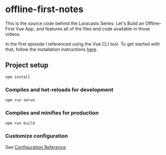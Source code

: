 # offline-first-notes

This is the source code behind the Laracasts Series: Let's Build an Offline-First Vue App, and features all of the files and code available in those videos.

In the first episode I referenced using the Vue CLI tool. To get started with that, follow the installation instructions [here](https://cli.vuejs.org/guide/installation.html).

## Project setup
```
npm install
```

### Compiles and hot-reloads for development
```
npm run serve
```

### Compiles and minifies for production
```
npm run build
```

### Customize configuration
See [Configuration Reference](https://cli.vuejs.org/config/).
